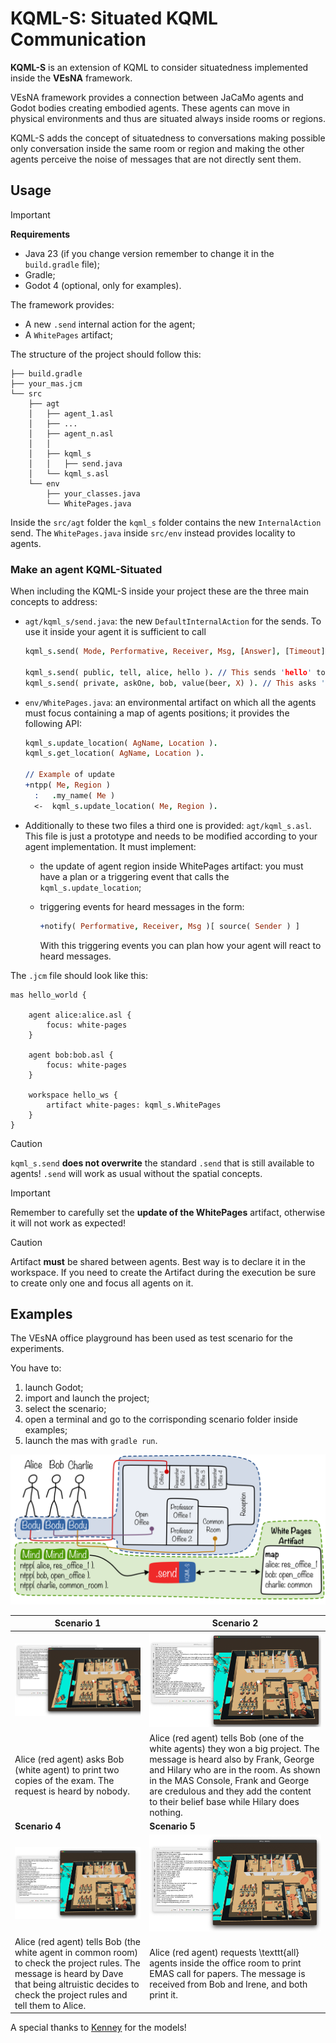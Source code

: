 # KQML-S: Situated KQML Communication

**KQML-S** is an extension of KQML to consider situatedness implemented inside the **VEsNA** framework.

VEsNA framework provides a connection between JaCaMo agents and Godot bodies creating embodied agents. These agents can move in physical environments  and thus are situated always inside rooms or regions.

KQML-S adds the concept of situatedness to conversations making possible only conversation inside the same room or region and making the other agents perceive the noise of messages that are not directly sent them.

## Usage

> [!IMPORTANT]
>
> **Requirements**
>
> - Java 23 (if you change version remember to change it in the `build.gradle` file);
> - Gradle;
> - Godot 4 (optional, only for examples).

The framework provides:

- A new `.send` internal action for the agent;
- A `WhitePages` artifact;

The structure of the project should follow this:

```
├── build.gradle
├── your_mas.jcm
└── src
    ├── agt
    │   ├── agent_1.asl
    │   ├── ...
    │   ├── agent_n.asl
    │   │
    │   ├── kqml_s
    │   │   ├── send.java
    │   └── kqml_s.asl
    └── env
        ├── your_classes.java
        └── WhitePages.java
```

Inside the `src/agt` folder the `kqml_s` folder contains the new `InternalAction` send. The `WhitePages.java` inside `src/env` instead provides locality to agents.

### Make an agent KQML-Situated

When including the KQML-S inside your project these are the three main concepts to address:

- `agt/kqml_s/send.java`: the new `DefaultInternalAction` for the sends. To use it inside your agent it is sufficient to call

  ```prolog
  kqml_s.send( Mode, Performative, Receiver, Msg, [Answer], [Timeout] ).
  
  kqml_s.send( public, tell, alice, hello ). // This sends 'hello' to alice publicly (all other agents are notified)
  kqml_s.send( private, askOne, bob, value(beer, X) ). // This asks 'value(beer, X)' to bob privately (nobody can hear)
  ```

- `env/WhitePages.java`: an environmental artifact on which all the agents must focus containing a map of agents positions; it provides the following API:

  ```prolog
  kqml_s.update_location( AgName, Location ).
  kqml_s.get_location( AgName, Location ).
  
  // Example of update
  +ntpp( Me, Region )
  	:	.my_name( Me )
  	<-	kqml_s.update_location( Me, Region ).
  ```

- Additionally to these two files a third one is provided: `agt/kqml_s.asl`. This file is just a prototype and needs to be modified according to your agent implementation. It must implement:

  - the update of agent region inside WhitePages artifact: you must have a plan or a triggering event that calls the `kqml_s.update_location`;

  - triggering events for heard messages in the form:

    ```prolog
    +notify( Performative, Receiver, Msg )[ source( Sender ) ]
    ```

    With this triggering events you can plan how your agent will react to heard messages.

The `.jcm` file should look like this:

```jcm
mas hello_world {

	agent alice:alice.asl {
		focus: white-pages
	}
	
	agent bob:bob.asl {
		focus: white-pages
	}
	
	workspace hello_ws {
		artifact white-pages: kqml_s.WhitePages
	}
}
```

> [!CAUTION]
>
> `kqml_s.send` **does not overwrite** the standard `.send` that is still available to agents! `.send` will work as usual without the spatial concepts.

> [!IMPORTANT]
>
> Remember to carefully set the **update of the WhitePages** artifact, otherwise it will not work as expected!

> [!CAUTION]
>
> Artifact **must** be shared between agents. Best way is to declare it in the workspace. If you need to create the Artifact during the execution be sure to create only one and focus all agents on it.



## Examples

The VEsNA office playground has been used as test scenario for the experiments.

You have to:

1. launch Godot;
2. import and launch the project;
3. select the scenario;
4. open a terminal and go to the corrisponding scenario folder inside examples;
5. launch the mas with `gradle run`.

![](./docs/img/architecture_bg.png)

| Scenario 1                                                   | Scenario 2                                                   |
| ------------------------------------------------------------ | ------------------------------------------------------------ |
| ![](./docs/img/scenario1.png)                                | ![](./docs/img/scenario2.png)                                |
| Alice (red agent) asks Bob (white agent) to print two copies of the exam. The request is heard by nobody. | Alice (red agent) tells Bob (one of the white agents) they won a big project. The message is heard also by Frank, George and Hilary who are in the room. As shown in the MAS Console, Frank and George are credulous and they add the content to their belief base while Hilary does nothing. |
| **Scenario 4**                                               | **Scenario 5**                                               |
| ![](./docs/img/scenario4.png)                                | ![](./docs/img/scenario5.png)                                |
| Alice (red agent) tells Bob (the white agent in common room) to check the project rules. The message is heard by Dave that being altruistic decides to check the project rules and tell them to Alice. | Alice (red agent) requests \texttt{all} agents inside the office room to print EMAS call for papers. The message is received from Bob and Irene, and both print it. |

A special thanks to [Kenney](https://www.kenney.nl/) for the models!
